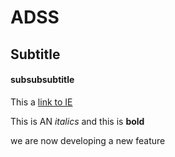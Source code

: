# ADSS

## Subtitle

#### subsubsubtitle

This a [link to IE](https://ie.edu)

This is AN *italics* and this is **bold**

we are now developing a new feature
